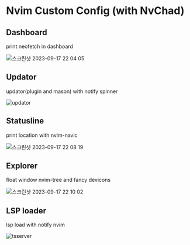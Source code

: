# Nvim Custom Config (with NvChad)

## Dashboard

print neofetch in dashboard

![스크린샷 2023-09-17 22 04 05](https://github.com/zerochae/dotfiles/assets/84373490/bc5e23b3-8642-45f1-8f31-64355b5c61af)

## Updator

updator(plugin and mason) with notify spinner

![updator](https://github.com/zerochae/dotfiles/assets/84373490/6119b746-a73f-47d9-8826-eaad1e509d16)

## Statusline

print location with nvim-navic

![스크린샷 2023-09-17 22 08 19](https://github.com/zerochae/dotfiles/assets/84373490/dc910cc5-773d-422c-aac8-7de113bfb5d3)

## Explorer

float window nvim-tree and fancy devicons

![스크린샷 2023-09-17 22 10 02](https://github.com/zerochae/dotfiles/assets/84373490/355a7f7d-f50e-4f94-baaf-4033c35e47ca)

## LSP loader

lsp load with notify nvim

![tsserver](https://github.com/zerochae/dotfiles/assets/84373490/0ce593e4-f182-48f5-9d96-61aad7d378e2)
